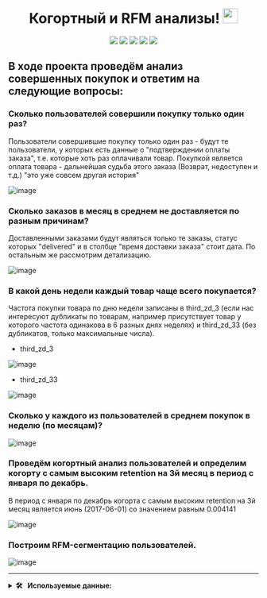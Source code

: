 <div align='center'>
<h1>
  Когортный и RFM анализы!
  <img src="https://media.giphy.com/media/hvRJCLFzcasrR4ia7z/giphy.gif" width="30px"/>
</h1>
</div>
<div align='center'>
   <img src="https://img.shields.io/badge/Python-%23AFEEEE?style=for-the-badge&logo=Python&logoColor=yellow"/>
   <img src="https://img.shields.io/badge/pandas-%23AFEEEE?style=for-the-badge&logo=pandas&logoColor=white"/>
   <img src="https://img.shields.io/badge/Seaborn-%23AFEEEE?style=for-the-badge&logo=Seaborn"/>
   <img src="https://img.shields.io/badge/matplotlib-%23AFEEEE?style=for-the-badge&logo=matplotlib&logoColor=white"/>
   <img src="https://img.shields.io/badge/numpy%20-%23AFEEEE?style=for-the-badge&logo=numpy%20&logoColor=white"/>
</div>

## В ходе проекта проведём анализ совершенных покупок и ответим на следующие вопросы:

### Сколько пользователей совершили покупку только один раз?

Пользователи совершившие покупку только один раз - будут те пользователи, у которых есть данные о "подтверждении оплаты заказа", т.е. которые хоть раз оплачивали товар. Покупкой является оплата товара - дальнейшая судьба этого заказа (Возврат, недоступен и т.д.) "это уже совсем другая история"

  ![image](https://github.com/KinderDs/Example/assets/163444205/86e669b7-3378-4f7b-906f-8478cc6409f9)

### Сколько заказов в месяц в среднем не доставляется по разным причинам?
  
Доставленными заказами будут являться только те заказы, статус которых "delivered" и в столбце "время доставки заказа" стоит дата. По остальным же рассмотрим детализацию.

![image](https://github.com/KinderDs/Example/assets/163444205/7637da47-8f24-4748-abb3-78c150f6eb8b)
  
### В какой день недели каждый товар чаще всего покупается?

Частота покупки товара по дню недели записаны в third_zd_3 (если нас интересуют дубликаты по товарам, например присутствует товар у которого частота одинакова в 6 разных днях неделях) и third_zd_33 (без дубликатов, только максимальные числа).

*  third_zd_3
  
  ![image](https://github.com/KinderDs/Example/assets/163444205/de6cd185-c2a9-4c79-83c0-1f1d5acc51a0)

*  third_zd_33

![image](https://github.com/KinderDs/Example/assets/163444205/fe3e8dcd-6716-4633-93d7-e106a59e3435)


### Сколько у каждого из пользователей в среднем покупок в неделю (по месяцам)?

![image](https://github.com/KinderDs/Example/assets/163444205/6e466b66-97bb-4dd9-89c6-4be40d13ef98)


### Проведём когортный анализ пользователей и определим когорту с самым высоким retention на 3й месяц в период с января по декабрь.

В период с января по декабрь когорта с самым высоким retention на 3й месяц является июнь (2017-06-01) со значением равным 0.004141

![image](https://github.com/KinderDs/Example/assets/163444205/468f8156-5325-48df-8a58-4a7b44195791)



### Построим RFM-сегментацию пользователей.

![image](https://github.com/KinderDs/Example/assets/163444205/705c9e51-5657-42b4-9582-2a07be837a0f)

---

<details>
  <summary><b> 🛠 &nbsp;&nbsp;Используемые данные:&nbsp;</b></summary>
  <br/> 
<div>
<details>
  <summary><b>&nbsp;&nbsp;olist_customers_datase.csv — таблица с уникальными идентификаторами пользователей&nbsp;</b></summary>
  
* customer_id — позаказный идентификатор пользователя

* customer_unique_id —  уникальный идентификатор пользователя  (аналог номера паспорта)

*  customer_zip_code_prefix —  почтовый индекс пользователя

*  customer_city —  город доставки пользователя

*  customer_state —  штат доставки пользователя


</details>


<details>
  <summary><b>&nbsp;&nbsp;olist_orders_dataset.csv —  таблица заказов&nbsp;</b></summary>
  
*  order_id —  уникальный идентификатор заказа (номер чека)

*  customer_id —  позаказный идентификатор пользователя
  
*  order_status —  статус заказа
  
*  order_purchase_timestamp —  время создания заказа
  
*  order_approved_at —  время подтверждения оплаты заказа
  
*  order_delivered_carrier_date —  время передачи заказа в логистическую службу
  
*  order_delivered_customer_date —  время доставки заказа
  
*  order_estimated_delivery_date —  обещанная дата доставки

</details>

<details>
  <summary><b>&nbsp;&nbsp;olist_order_items_dataset.csv —  товарные позиции, входящие в заказы&nbsp;</b></summary>
  
*  order_id —  уникальный идентификатор заказа (номер чека)
  
*  order_item_id —  идентификатор товара внутри одного заказа
   
*  product_id —  ид товара (аналог штрихкода)
   
*  seller_id — ид производителя товара
   
*  shipping_limit_date —  максимальная дата доставки продавцом для передачи заказа партнеру по логистике
   
*  price —  цена за единицу товара
  
*  freight_value —  вес товара
</details>
</div>
</details>
